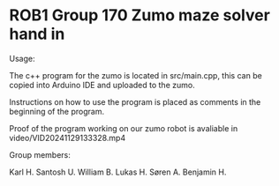 #  ROB1 Group 170 Zumo maze solver hand in
Usage:

The c++ program for the zumo is located in src/main.cpp,
this can be copied into Arduino IDE and uploaded to the zumo.

Instructions on how to use the program is placed as comments in the beginning of the program.

Proof of the program working on our zumo robot is avaliable in video/VID20241129133328.mp4

Group members:

Karl H.
Santosh U.
William B.
Lukas H.
Søren A.
Benjamin H.
